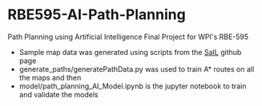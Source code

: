 # RBE595-AI-Path-Planning
Path Planning using Artificial Intelligence Final Project for WPI's RBE-595

- Sample map data was generated using scripts from the [SaIL](https://mohakbhardwaj.github.io/SaIL/) github page
- generate_paths/generatePathData.py was used to train A* routes on all the maps and then 
- model/path_planning_AI_Model.ipynb is the jupyter notebook to train and validate the models